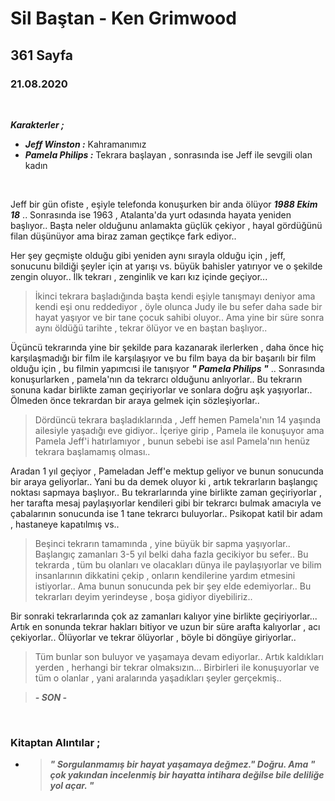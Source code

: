 # Sil Baştan - Ken Grimwood
## 361 Sayfa
### 21.08.2020

<br>



***Karakterler ;*** 
- ***Jeff Winston  :*** Kahramanımız
- ***Pamela Philips :*** Tekrara başlayan , sonrasında ise Jeff ile sevgili olan kadın

<br>

Jeff bir gün ofiste , eşiyle telefonda konuşurken bir anda ölüyor ***1988 Ekim 18*** .. Sonrasında ise 1963 , Atalanta'da yurt odasında hayata yeniden başlıyor.. Başta neler olduğunu anlamakta güçlük çekiyor , hayal gördüğünü filan düşünüyor ama biraz zaman geçtikçe fark ediyor.. 

Her şey geçmişte olduğu gibi yeniden aynı sırayla olduğu için , jeff, sonucunu bildiği şeyler için at yarışı vs. büyük bahisler yatırıyor ve o şekilde zengin oluyor.. İlk tekrarı , zenginlik ve karı kız içinde geçiyor...

> İkinci tekrara başladığında başta kendi eşiyle tanışmayı deniyor ama kendi eşi onu reddediyor , öyle olunca Judy ile bu sefer daha sade bir hayat yaşıyor ve bir tane çocuk sahibi oluyor.. Ama yine bir süre sonra aynı öldüğü tarihte , tekrar ölüyor ve en baştan başlıyor.. 

Üçüncü tekrarında yine bir şekilde para kazanarak ilerlerken , daha önce hiç karşılaşmadığı bir film ile karşılaşıyor ve bu film baya da bir başarılı bir film olduğu için , bu filmin yapımcısi ile tanışıyor ***" Pamela Philips "*** .. Sonrasında konuşurlarken , pamela'nın da tekrarcı olduğunu anlıyorlar.. Bu tekrarın sonuna kadar birlikte zaman geçiriyorlar ve sonlara doğru aşk yaşıyorlar.. Ölmeden önce tekrardan bir araya gelmek için sözleşiyorlar..

>Dördüncü tekrara başladıklarında , Jeff hemen Pamela'nın 14 yaşında ailesiyle yaşadığı eve gidiyor.. İçeriye girip , Pamela ile konuşuyor ama Pamela Jeff'i hatırlamıyor , bunun sebebi ise asıl Pamela'nın henüz tekrara başlamamış olması..

Aradan 1 yıl geçiyor , Pameladan Jeff'e mektup geliyor ve bunun sonucunda bir araya geliyorlar.. Yani bu da demek oluyor ki , artık tekrarların başlangıç noktası sapmaya başlıyor.. Bu tekrarlarında yine birlikte zaman geçiriyorlar , her tarafta mesaj paylaşıyorlar kendileri gibi bir tekrarcı bulmak amacıyla ve çabalarının sonucunda ise 1 tane tekrarcı buluyorlar.. Psikopat katil bir adam , hastaneye kapatılmış vs..


> Beşinci tekrarın tamamında , yine büyük bir sapma yaşıyorlar.. Başlangıç zamanları 3-5 yıl belki daha fazla gecikiyor bu sefer.. Bu tekrarda , tüm bu olanları ve olacakları dünya ile paylaşıyorlar ve bilim insanlarının dikkatini çekip , onların kendilerine yardım etmesini istiyorlar.. Ama bunun sonucunda pek bir şey elde edemiyorlar.. Bu tekrarları deyim yerindeyse , boşa gidiyor diyebiliriz..

Bir sonraki tekrarlarında çok az zamanları kalıyor yine birlikte geçiriyorlar... Artık en sonunda tekrar hakları bitiyor ve uzun bir süre arafta kalıyorlar  , acı çekiyorlar.. Ölüyorlar ve tekrar ölüyorlar ,  böyle bi döngüye giriyorlar.. 

>Tüm bunlar son buluyor ve yaşamaya devam ediyorlar.. Artık kaldıkları yerden , herhangi bir tekrar olmaksızın... Birbirleri ile konuşuyorlar ve tüm o olanlar , yani aralarında yaşadıkları şeyler gerçekmiş.. 

> ***- SON -***

<br>

### Kitaptan Alıntılar ;
- > ***" Sorgulanmamış bir hayat yaşamaya değmez." Doğru. Ama " çok yakından incelenmiş bir hayatta intihara değilse bile deliliğe yol  açar. "***